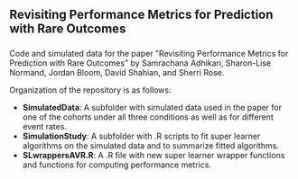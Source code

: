 ## Revisiting Performance Metrics for Prediction with Rare Outcomes
### 

Code and simulated data for the paper "Revisiting Performance Metrics for Prediction with Rare Outcomes" by Samrachana Adhikari, Sharon-Lise Normand, Jordan Bloom, David Shahian, and Sherri Rose.

Organization of the repository is as follows:

- **SimulatedData**: A subfolder with simulated data used in the paper for one of the cohorts under all three conditions as well as for different event rates.
- **SimulationStudy**: A subfolder with .R scripts to fit super learner algorithms on the simulated data and to summarize fitted algorithms.
- **SLwrappersAVR.R**: A .R file with new super learner wrapper functions and functions for computing performance metrics.







